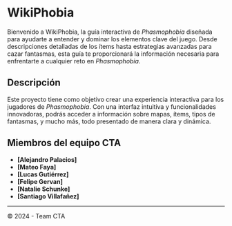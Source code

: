 # WikiPhobia

Bienvenido a WikiPhobia, la guía interactiva de *Phasmophobia* diseñada para ayudarte a entender y dominar los elementos clave del juego. Desde descripciones detalladas de los ítems hasta estrategias avanzadas para cazar fantasmas, esta guía te proporcionará la información necesaria para enfrentarte a cualquier reto en *Phasmophobia*.

## Descripción

Este proyecto tiene como objetivo crear una experiencia interactiva para los jugadores de *Phasmophobia*. Con una interfaz intuitiva y funcionalidades innovadoras, podrás acceder a información sobre mapas, ítems, tipos de fantasmas, y mucho más, todo presentado de manera clara y dinámica.

## Miembros del equipo CTA

- **[Alejandro Palacios]** 
- **[Mateo Faya]** 
- **[Lucas Gutiérrez]** 
- **[Felipe Gervan]**
- **[Natalie Schunke]**
- **[Santiago Villafañez]**

---

© 2024 - Team CTA
